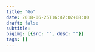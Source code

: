 ```yaml
---
title: "Go"
date: 2018-06-25T16:47:02+08:00
draft: false
subtitle:
bigimg: [{src: "", desc: ""}]
tags: []
---
```


<!--more-->